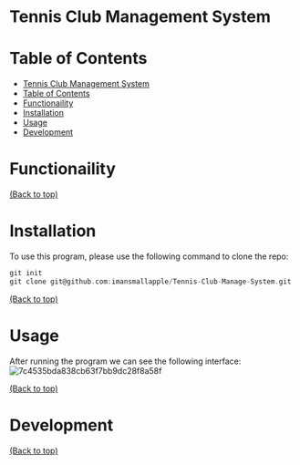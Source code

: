 # Tennis Club Management System

# Table of Contents

- [Tennis Club Management System](#Tennis-Club-Management-System)
- [Table of Contents](#table-of-contents)
- [Functionaility](#Functionaility)
- [Installation](#installation)
- [Usage](#usage)
- [Development](#development)
# Functionaility
[(Back to top)](#Functionaility)
# Installation
To use this program, please use the following command to clone the repo:
```c
git init
git clone git@github.com:imansmallapple/Tennis-Club-Manage-System.git
```
[(Back to top)](#table-of-contents)

# Usage
After running the program we can see the following interface:
![7c4535bda838cb63f7bb9dc28f8a58f](https://github.com/imansmallapple/Tennis-Club-Manage-System/assets/82216261/07a60efd-b345-490b-9f21-a802ad9fad49)




[(Back to top)](#table-of-contents)

# Development
[(Back to top)](#table-of-contents)



